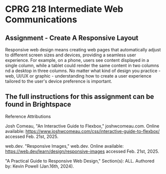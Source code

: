 # CPRG 218 Intermediate Web Communications
## Assignment - Create A Responsive Layout

Responsive web design means creating web pages that automatically adjust to different screen sizes and devices, providing a seamless user experience. For example, on a phone, users see content displayed in a single column, while a tablet could render the same content in two columns nd a desktop in three columns.&nbsp;No matter what kind of design you practice - web, UI/UX or graphic - understanding how to create a user experience tailored to the user's device preference is important.

## The full instructions for this assignment can be found in Brightspace

Reference Attributions 

Josh Comeau, "An Interactive Guide to Flexbox," joshwcomeau.com. Online available: https://www.joshwcomeau.com/css/interactive-guide-to-flexbox/ accessed Feb. 21st, 2025. 

web.dev. "Responsive Images," web.dev. Online available: https://web.dev/learn/design/responsive-images accessed Feb. 21st, 2025. 

"A Practical Guide to Responsive Web Design," Section(s): ALL. Authored by: Kevin Powell (Jan.16th, 2024).

